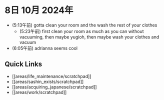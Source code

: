 # 8日 10月 2024年
- (5:13午前) gotta clean your room and the wash the rest of your clothes
  - (5:23午前) first clean your room as much as you can without vacuuming, then maybe yugioh, then maybe wash your clothes and vacuum
- (6:05午前) adrianna seems cool


 



## Quick Links
- [[areas/life_maintenance/scratchpad]]
- [[areas/sashin_exists/scratchpad]]
- [[areas/acquiring_japanese/scratchpad]]
- [[areas/work/scratchpad]]

